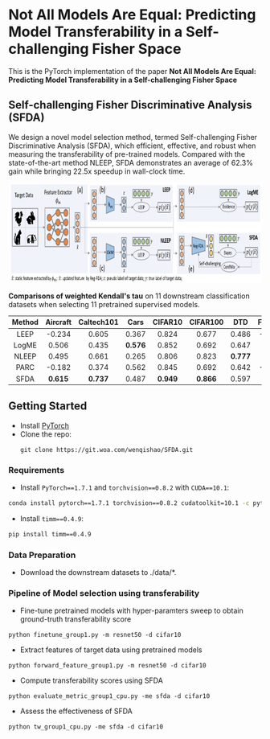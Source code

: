 # Not All Models Are Equal: Predicting Model Transferability in a Self-challenging Fisher Space

This is the PyTorch implementation of the paper **Not All Models Are Equal: Predicting Model Transferability in a Self-challenging Fisher Space**


## Self-challenging Fisher Discriminative Analysis (SFDA)
We design a novel model selection method, termed Self-challenging Fisher Discriminative Analysis (SFDA), which efficient, effective, and robust when measuring the transferability of pre-trained models. Compared with the state-of-the-art method NLEEP, SFDA demonstrates an average of 62.3% gain while bringing 22.5x speedup in wall-clock time.
<div align=center><img src="SFDA.jpg" width="1080" height="200"></div>

**Comparisons of weighted Kendall's tau** on 11 downstream classification datasets when selecting 11 pretrained supervised models.

|Method |Aircraft|Caltech101|Cars|CIFAR10|CIFAR100|DTD|Flowers|Food|Pets|SUN397|VOC2007|
| :----:  | :--: |:--: |:--: |:--: |:--: |:--: |:--: |:--: |:--: |:--: |:--: |
| LEEP| -0.234|0.605|0.367|0.824|0.677|0.486|-0.243|0.491|0.389|0.701|0.446|
| LogME |0.506|0.435|**0.576**|0.852|0.692| 0.647| 0.111| 0.385| 0.411| 0.511| 0.478|
| NLEEP | 0.495| 0.661| 0.265| 0.806| 0.823| **0.777**| 0.215| 0.624| 0.599| **0.807**| 0.654|
|PARC   |-0.182| 0.374 |0.562 |0.845| 0.692| 0.642| -0.082| 0.732| 0.138| 0.698| 0.723|
| SFDA  | **0.615**| **0.737**| 0.487| **0.949**| **0.866**| 0.597| **0.542**| **0.815**| **0.734**| 0.703|**0.763**|


## Getting Started
* Install [PyTorch](http://pytorch.org/)
* Clone the repo:
  ```
  git clone https://git.woa.com/wenqishao/SFDA.git
  ```

### Requirements

- Install `PyTorch==1.7.1` and `torchvision==0.8.2` with `CUDA==10.1`:

```bash
conda install pytorch==1.7.1 torchvision==0.8.2 cudatoolkit=10.1 -c pytorch
```

- Install `timm==0.4.9`:

```bash
pip install timm==0.4.9
```

### Data Preparation
- Download the downstream datasets to ./data/*.

### Pipeline of Model selection using transferability
- Fine-tune pretrained models with hyper-paramters sweep to obtain ground-truth transferability score
```
python finetune_group1.py -m resnet50 -d cifar10
```
- Extract features of target data using pretrained models
```
python forward_feature_group1.py -m resnet50 -d cifar10
```
- Compute transferability scores using SFDA
```
python evaluate_metric_group1_cpu.py -me sfda -d cifar10
```
- Assess the effectiveness of SFDA
```
python tw_group1_cpu.py -me sfda -d cifar10
```







